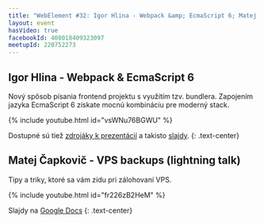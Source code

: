 ```yaml
---
title: "WebElement #32: Igor Hlina - Webpack &amp; EcmaScript 6; Matej Čapkovič - VPS backups (lightning talk)"
layout: event
hasVideo: true
facebookId: 408018409323097
meetupId: 220752273
---
```


## Igor Hlina - Webpack &amp; EcmaScript 6

Nový spôsob písania frontend projektu s využitím tzv. bundlera.
Zapojením jazyka EcmaScript 6 získate mocnú kombináciu pre moderný stack.

{% include youtube.html id="vsWNu76BGWU" %}

Dostupné sú tiež [zdrojáky k prezentácií](https://github.com/srigi/training-webpack)
a takisto [slajdy](http://www.slideshare.net/srigi/webpack-ecmascript-6-webelement-2332).
{: .text-center}

## Matej Čapkovič - VPS backups (lightning talk)

Tipy a triky, ktoré sa vám zídu pri zálohovaní VPS.

{% include youtube.html id="fr226zB2HeM" %}

Slajdy na [Google Docs](https://docs.google.com/presentation/d/1kqwwxh-PNuCJG7cbqXPWJhEucOHljhWcGjAO-1GT298)
{: .text-center}